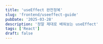 ```yaml
---
title: 'useEffect 완전정복'
slug: 'frontend/useeffect-guide'
pubDate: '2025-03-28'
description: '정말 제대로 배워보는 useEffect'
tags: ['React']
draft: false
---
```


